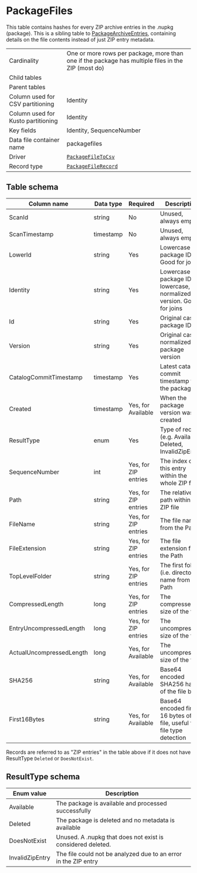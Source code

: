 # PackageFiles

This table contains hashes for every ZIP archive entries in the .nupkg (package). This is a sibling table to
[PackageArchiveEntries](PackageArchiveEntries.md), containing details on the file contents instead of just ZIP entry
metadata.

|                                    |                                                                                                    |
| ---------------------------------- | -------------------------------------------------------------------------------------------------- |
| Cardinality                        | One or more rows per package, more than one if the package has multiple files in the ZIP (most do) |
| Child tables                       |                                                                                                    |
| Parent tables                      |                                                                                                    |
| Column used for CSV partitioning   | Identity                                                                                           |
| Column used for Kusto partitioning | Identity                                                                                           |
| Key fields                         | Identity, SequenceNumber                                                                           |
| Data file container name           | packagefiles                                                                                       |
| Driver                             | [`PackageFileToCsv`](../drivers/PackageFileToCsv.md)                                               |
| Record type                        | [`PackageFileRecord`](../../src/Worker.Logic/Drivers/PackageFileToCsv/PackageFileRecord.cs)        |

## Table schema

| Column name              | Data type | Required             | Description                                                               |
| ------------------------ | --------- | -------------------- | ------------------------------------------------------------------------- |
| ScanId                   | string    | No                   | Unused, always empty                                                      |
| ScanTimestamp            | timestamp | No                   | Unused, always empty                                                      |
| LowerId                  | string    | Yes                  | Lowercase package ID. Good for joins                                      |
| Identity                 | string    | Yes                  | Lowercase package ID and lowercase, normalized version. Good for joins    |
| Id                       | string    | Yes                  | Original case package ID                                                  |
| Version                  | string    | Yes                  | Original case, normalized package version                                 |
| CatalogCommitTimestamp   | timestamp | Yes                  | Latest catalog commit timestamp for the package                           |
| Created                  | timestamp | Yes, for Available   | When the package version was created                                      |
| ResultType               | enum      | Yes                  | Type of record (e.g. Available, Deleted, InvalidZipEntry)                 |
| SequenceNumber           | int       | Yes, for ZIP entries | The index of this entry within the whole ZIP file                         |
| Path                     | string    | Yes, for ZIP entries | The relative file path within the ZIP file                                |
| FileName                 | string    | Yes, for ZIP entries | The file name from the Path                                               |
| FileExtension            | string    | Yes, for ZIP entries | The file extension from the Path                                          |
| TopLevelFolder           | string    | Yes, for ZIP entries | The first folder (i.e. directory) name from the Path                      |
| CompressedLength         | long      | Yes, for ZIP entries | The compressed size of the file                                           |
| EntryUncompressedLength  | long      | Yes, for ZIP entries | The uncompressed size of the file                                         |
| ActualUncompressedLength | long      | Yes, for Available   | The uncompressed size of the file                                         |
| SHA256                   | string    | Yes, for Available   | Base64 encoded SHA256 hash of the file bytes                              |
| First16Bytes             | string    | Yes, for Available   | Base64 encoded first 16 bytes of the file, useful for file type detection |

Records are referred to as "ZIP entries" in the table above if it does not have ResultType `Deleted` or `DoesNotExist`.

## ResultType schema

| Enum value      | Description                                                     |
| --------------- | --------------------------------------------------------------- |
| Available       | The package is available and processed successfully             |
| Deleted         | The package is deleted and no metadata is available             |
| DoesNotExist    | Unused. A .nupkg that does not exist is considered deleted.     |
| InvalidZipEntry | The file could not be analyzed due to an error in the ZIP entry |
